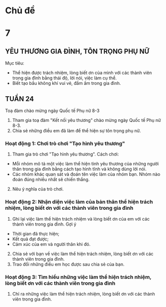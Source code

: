 # Chủ đề
# 7
## YÊU THƯƠNG GIA ĐÌNH, TÔN TRỌNG PHỤ NỮ

Mục tiêu:
* Thể hiện được trách nhiệm, lòng biết ơn của mình với các thành viên trong gia đình bằng thái độ, lời nói, việc làm cụ thể.
* Biết tạo bầu không khí vui vẻ, đầm ấm trong gia đình.

## TUẦN 24

Toạ đàm chào mừng ngày Quốc tế Phụ nữ 8-3
1. Tham gia toạ đàm "Kết nối yêu thương" chào mừng ngày Quốc tế Phụ nữ 8-3.
2. Chia sẻ những điều em đã làm để thể hiện sự tôn trọng phụ nữ.

### Hoạt động 1: Chơi trò chơi "Tạo hình yêu thương"
1. Tham gia trò chơi "Tạo hình yêu thương".
Cách chơi:
* Mỗi nhóm mô tả một việc làm thể hiện tình yêu thương của những người thân trong gia đình bằng cách tạo hình tĩnh và không dùng lời nói.
* Các nhóm khác quan sát và đoán tên việc làm của nhóm bạn. Nhóm nào đoán đúng nhiều nhất sẽ chiến thắng.

2. Nêu ý nghĩa của trò chơi.

### Hoạt động 2: Nhận diện việc làm của bản thân thể hiện trách nhiệm, lòng biết ơn với các thành viên trong gia đình
1. Ghi lại việc làm thể hiện trách nhiệm và lòng biết ơn của em với các thành viên trong gia đình.
Gợi ý
* Thời gian đã thực hiện;
* Kết quả đạt được;
* Cảm xúc của em và người thân khi đó.

2. Chia sẻ với bạn về việc làm thể hiện trách nhiệm, lòng biết ơn với các thành viên trong gia đình.
3. Trao đổi những điều em học được sau chia sẻ của bạn.

### Hoạt động 3: Tìm hiểu những việc làm thể hiện trách nhiệm, lòng biết ơn với các thành viên trong gia đình
1. Chỉ ra những việc làm thể hiện trách nhiệm, lòng biết ơn với các thành viên trong gia đình.
